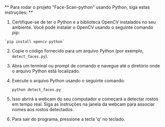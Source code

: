 
**   Para rodar o projeto "Face-Scan-python" usando Python, siga estas instruções: **    
    
  1.  Certifique-se de ter o Python e a biblioteca OpenCV instalados no seu ambiente. Você pode instalar o OpenCV usando o seguinte comando pip:
     
    `pip install opencv-python` 
    
2.  Copie o código fornecido para um arquivo Python (por exemplo, `detect_faces.py`).
    
3.  Abra um terminal ou prompt de comando e navegue até o diretório onde o arquivo Python está localizado.
    
4.  Execute o arquivo Python usando o seguinte comando:
    
    `python detect_faces.py` 
    
5.  Isso abrirá a webcam do seu computador e começará a detectar rostos em tempo real. Siga as instruções na janela da webcam para associar nomes aos rostos detectados.
    
6.  Para sair do programa, pressione a tecla 'q' no teclado.
